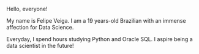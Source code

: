 Hello, everyone!

My name is Felipe Veiga. I am a 19 years-old Brazilian with an immense affection for Data Science. 

Everyday, I spend hours studying Python and Oracle SQL. I aspire being a data scientist in the future!
